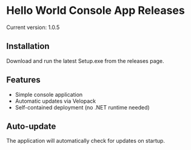 # Hello World Console App Releases

Current version: 1.0.5

## Installation

Download and run the latest Setup.exe from the releases page.

## Features

- Simple console application
- Automatic updates via Velopack
- Self-contained deployment (no .NET runtime needed)

## Auto-update

The application will automatically check for updates on startup.
